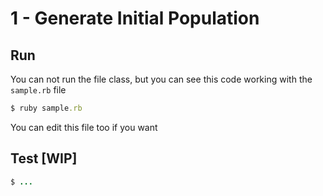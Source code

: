 # 1 - Generate Initial Population

## Run

You can not run the file class, but you can see this code working with the `sample.rb` file

```rb
$ ruby sample.rb
```

You can edit this file too if you want

## Test [WIP]

```rb
$ ...
```
